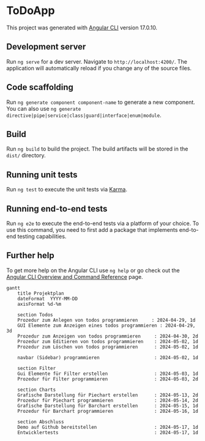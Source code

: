 # ToDoApp

This project was generated with [Angular CLI](https://github.com/angular/angular-cli) version 17.0.10.

## Development server

Run `ng serve` for a dev server. Navigate to `http://localhost:4200/`. The application will automatically reload if you change any of the source files.

## Code scaffolding

Run `ng generate component component-name` to generate a new component. You can also use `ng generate directive|pipe|service|class|guard|interface|enum|module`.

## Build

Run `ng build` to build the project. The build artifacts will be stored in the `dist/` directory.

## Running unit tests

Run `ng test` to execute the unit tests via [Karma](https://karma-runner.github.io).

## Running end-to-end tests

Run `ng e2e` to execute the end-to-end tests via a platform of your choice. To use this command, you need to first add a package that implements end-to-end testing capabilities.

## Further help

To get more help on the Angular CLI use `ng help` or go check out the [Angular CLI Overview and Command Reference](https://angular.io/cli) page.

```mermaid
gantt
    title Projektplan
    dateFormat  YYYY-MM-DD
    axisFormat %d-%m

    section Todos
    Prozedur zum Anlegen von todos programmieren     : 2024-04-29, 1d
    GUI Elemente zum Anzeigen eines todos programmieren : 2024-04-29, 3d
    Prozedur zum Anzeigen von todos programmieren     : 2024-04-30, 2d
    Prozedur zum Editieren von todos programmieren    : 2024-05-02, 1d
    Prozedur zum Löschen von todos programmieren      : 2024-05-02, 1d

    navbar (Sidebar) programmieren                    : 2024-05-02, 1d

    section Filter
    Gui Elemente für Filter erstellen                 : 2024-05-03, 1d
    Prozedur für Filter programmieren                 : 2024-05-03, 2d

    section Charts
    Grafische Darstellung für Piechart erstellen      : 2024-05-13, 2d
    Prozedur für Piechart programmieren               : 2024-05-14, 2d
    Grafische Darstellung für Barchart erstellen      : 2024-05-15, 1d
    Prozedur für Barchart programmieren               : 2024-05-16, 1d

    section Abschluss
    Demo auf Github bereitstellen                     : 2024-05-17, 1d
    Entwicklertests                                   : 2024-05-17, 1d

```